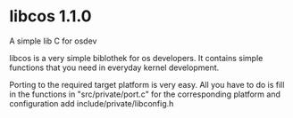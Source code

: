 # libcos 1.1.0
A simple lib C for osdev

libcos is a very simple biblothek for os developers. It contains simple functions that you need in everyday kernel development.

Porting to the required target platform is very easy. All you have to do is fill in the functions in "src/private/port.c" for the corresponding platform and configuration add include/private/libconfig.h
